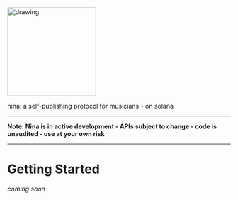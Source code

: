 <img src="https://avatars.githubusercontent.com/u/83779826?s=400&u=557293e1b5a915ecb38f643fabe23f20ee4b11d0" alt="drawing" width="200"/>

nina: a self-publishing protocol for musicians - on solana

---

**Note: Nina is in active development - APIs subject to change - code is unaudited - use at your own risk**

---

# Getting Started

*coming soon*
